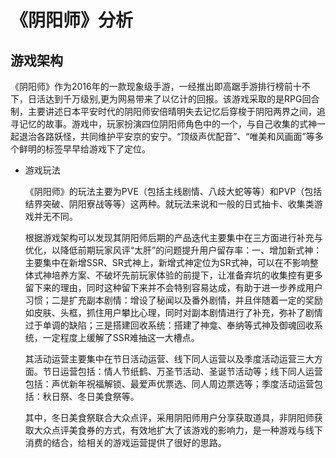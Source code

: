 # 《阴阳师》分析
## 游戏架构

   《阴阳师》作为2016年的一款现象级手游，一经推出即高踞手游排行榜前十不下，日活达到千万级别,更为网易带来了以亿计的回报。该游戏采取的是RPG回合制，主要讲述日本平安时代的阴阳师安倍晴明失去记忆后穿梭于阴阳两界之间，追寻记忆的故事。游戏中，玩家扮演四位阴阳师角色中的一个，与自己收集的式神一起退治各路妖怪，共同维护平安京的安宁。“顶级声优配音”、“唯美和风画面”等多个鲜明的标签早早给游戏下了定位。

* 游戏玩法

  《阴阳师》的玩法主要为PVE（包括主线剧情、八歧大蛇等等）和PVP（包括结界突破、阴阳寮战等等）这两种。就玩法来说和一般的日式抽卡、收集类游戏并无不同。
   

   根据游戏架构可以发现其阴阳师后期的产品迭代主要集中在三方面进行补充与优化，以降低前期玩家风评“太肝”的问题提升用户留存率：一、增加新式神：主要集中在新增SSR、SR式神上，新增式神定位为SR式神，可以在不影响整体式神培养方案、不破坏先前玩家体验的前提下，让准备弃坑的收集控有更多留下来的理由，同时这种留下来并不会特别容易达成，有助于进一步养成用户习惯；二是扩充副本剧情：增设了秘闻以及番外剧情，并且伴随着一定的奖励如皮肤、头框，抓住用户攀比心理，同时对副本剧情进行了补充，弥补了剧情过于单调的缺陷；三是搭建回收系统：搭建了神龛、奉纳等式神及御魂回收系统，一定程度上缓解了SSR难抽这一大槽点。

   其活动运营主要集中在节日活动运营、线下同人运营以及季度活动运营三大方面。节日运营包括：情人节纸鹤、万圣节活动、圣诞节活动等；线下同人运营包括：声优新年祝福解锁、最爱声优票选、同人周边票选等；季度活动运营包括：秋日祭、冬日美食祭等。

   其中，冬日美食祭联合大众点评，采用阴阳师用户分享获取道具，非阴阳师获取大众点评美食券的方式，有效地扩大了该游戏的影响力，是一种游戏与线下消费的结合，给相关的游戏运营提供了很好的思路。


